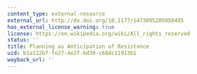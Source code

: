 ```yaml
---
content_type: external-resource
external_url: http://dx.doi.org/10.1177/1473095205058495
has_external_license_warning: true
license: https://en.wikipedia.org/wiki/All_rights_reserved
status: ''
title: Planning as Anticipation of Resistance
uid: b1a112bf-fe27-4e2f-bd39-c68dc11913b1
wayback_url: ''
---
```

